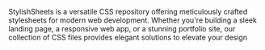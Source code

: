 StylishSheets is a versatile CSS repository offering meticulously crafted stylesheets for modern web development. Whether you're building a sleek landing page, a responsive web app, or a stunning portfolio site, our collection of CSS files provides elegant solutions to elevate your design